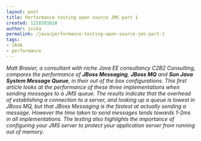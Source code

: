 ```yaml
---
layout: post
title: Performance testing open source JMS part 1
created: 1218381618
author: zvika
permalink: /java/performance-testing-open-source-jms-part-1
tags:
- JAVA
- performance
---
```

<p><em>Matt Brasier, a consultant with niche Java EE consultancy C2B2 Consulting, compares the performance of <strong>JBoss Messaging</strong>, <strong>JBoss MQ</strong> and <strong>Sun Java System Message Queue</strong>, in their out of the box configurations. This first article looks at the performance of these three implementations when sending messages to a JMS queue. The results indicate that the overhead of establishing a connection to a server, and looking up a queue is lowest in JBoss MQ, but that JBoss Messaging is the fastest at actually sending a message. However the time taken to send messages tends towards 1-2ms in all implementations. The testing also highlights the importance of configuring your JMS server to protect your application server from running out of memory.</em></p>

